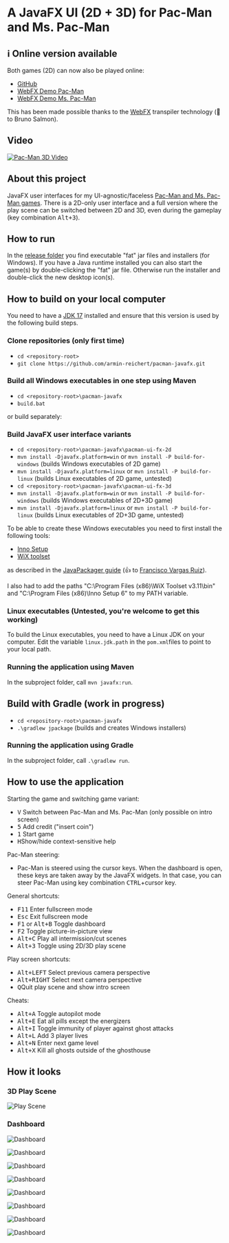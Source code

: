 # A JavaFX UI (2D + 3D) for Pac-Man and Ms. Pac-Man

## ℹ️ Online version available

Both games (2D) can now also be played online:
- [GitHub](https://armin-reichert.github.io/webfx-pacman/)
- [WebFX Demo Pac-Man](https://pacman.webfx.dev/)
- [WebFX Demo Ms. Pac-Man](https://mspacman.webfx.dev/)

This has been made possible thanks to the [WebFX](https://webfx.dev/) transpiler technology (👏 to Bruno Salmon).

## Video

[![Pac-Man 3D Video](doc/pacman-maze.png)](https://magentacloud.de/s/qYDg6BKK7G6TxpB)

## About this project

JavaFX user interfaces for my UI-agnostic/faceless [Pac-Man and Ms. Pac-Man games](https://github.com/armin-reichert/pacman-basic). There is a 2D-only user interface and
a full version where the play scene can be switched between 2D and 3D, even during the gameplay (key combination <kbd>Alt+3</kbd>).

## How to run

In the [release folder](https://github.com/armin-reichert/pacman-javafx/releases) you find executable "fat" jar files and installers (for Windows). If you have a Java runtime 
installed you can also start the game(s) by double-clicking the "fat" jar file. Otherwise run the installer and 
double-click the new desktop icon(s).

## How to build on your local computer

You need to have a [JDK 17](https://www.oracle.com/java/technologies/downloads/#java17) installed and ensure that this version is used by the following build steps.

### Clone repositories (only first time)
- `cd <repository-root>`
- `git clone https://github.com/armin-reichert/pacman-javafx.git`

### Build all Windows executables in one step using Maven
- `cd <repository-root>\pacman-javafx`
- `build.bat`  

or build separately:

### Build JavaFX user interface variants
- `cd <repository-root>\pacman-javafx\pacman-ui-fx-2d`
- `mvn install -Djavafx.platform=win` or `mvn install -P build-for-windows` (builds Windows executables of 2D game) 
- `mvn install -Djavafx.platform=linux`  or `mvn install -P build-for-linux` (builds Linux executables of 2D game, untested)
- `cd <repository-root>\pacman-javafx\pacman-ui-fx-3d`
- `mvn install -Djavafx.platform=win` or `mvn install -P build-for-windows` (builds Windows executables of 2D+3D game) 
- `mvn install -Djavafx.platform=linux`  or `mvn install -P build-for-linux` (builds Linux executables of 2D+3D game, untested)

To be able to create these Windows executables you need to first install the following tools:

- [Inno Setup](https://jrsoftware.org/isinfo.php)
- [WiX toolset](https://wixtoolset.org/)

as described in the [JavaPackager guide](https://github.com/fvarrui/JavaPackager/blob/master/docs/windows-tools-guide.md) (:+1: to [Francisco Vargas Ruiz](https://github.com/fvarrui)).

I also had to add the paths "C:\Program Files (x86)\WiX Toolset v3.11\bin" and "C:\Program Files (x86)\Inno Setup 6" to my PATH variable.

### Linux executables (Untested, you're welcome to get this working)
To build the Linux executables, you need to have a Linux JDK on your computer. Edit the variable `linux.jdk.path` 
in the `pom.xml`files to point to your local path.

### Running the application using Maven
In the subproject folder, call `mvn javafx:run`.

## Build with Gradle (work in progress)
- `cd <repository-root>\pacman-javafx`
- `.\gradlew jpackage` (builds and creates Windows installers)

### Running the application using Gradle
In the subproject folder, call `.\gradlew run`.


## How to use the application 

Starting the game and switching game variant:
- <kbd>V</kbd> Switch between Pac-Man and Ms. Pac-Man (only possible on intro screen)
- <kbd>5</kbd> Add credit ("insert coin")
- <kbd>1</kbd> Start game
- <kbd>H</kbd>Show/hide context-sensitive help

Pac-Man steering:
- Pac-Man is steered using the cursor keys. When the dashboard is open, these keys are taken away by the JavaFX widgets. 
In that case, you can steer Pac-Man using key combination <kbd>CTRL</kbd>+cursor key.

General shortcuts:
- <kbd>F11</kbd> Enter fullscreen mode
- <kbd>Esc</kbd> Exit fullscreen mode
- <kbd>F1</kbd> or <kbd>Alt+B</kbd> Toggle dashboard
- <kbd>F2</kbd> Toggle picture-in-picture view
- <kbd>Alt+C</kbd> Play all intermission/cut scenes
- <kbd>Alt+3</kbd> Toggle using 2D/3D play scene

Play screen shortcuts:
- <kbd>Alt+LEFT</kbd> Select previous camera perspective
- <kbd>Alt+RIGHT</kbd> Select next camera perspective
- <kbd>Q</kbd>Quit play scene and show intro screen

Cheats:
  - <kbd>Alt+A</kbd> Toggle autopilot mode
  - <kbd>Alt+E</kbd> Eat all pills except the energizers
  - <kbd>Alt+I</kbd> Toggle immunity of player against ghost attacks
  - <kbd>Alt+L</kbd> Add 3 player lives
  - <kbd>Alt+N</kbd> Enter next game level
  - <kbd>Alt+X</kbd> Kill all ghosts outside of the ghosthouse 

## How it looks

### 3D Play Scene

![Play Scene](doc/pacman-maze.png)

### Dashboard

![Dashboard](doc/dashboard-general.png)

![Dashboard](doc/dashboard-shortcuts.png)

![Dashboard](doc/dashboard-appearance.png)

![Dashboard](doc/dashboard-3d-settings.png)

![Dashboard](doc/dashboard-game-control.png)

![Dashboard](doc/dashboard-game-info.png)

![Dashboard](doc/dashboard-ghost-info.png)

![Dashboard](doc/dashboard-about.png)


